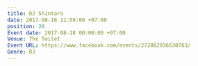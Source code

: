 ```yaml
---
title: DJ Shintaro
date: 2017-08-16 11:59:00 +07:00
position: 20
Event date: 2017-08-18 00:00:00 +07:00
Venue: The Toilet
Event URL: https://www.facebook.com/events/272882936530763/
Genre: DJ
---
```


